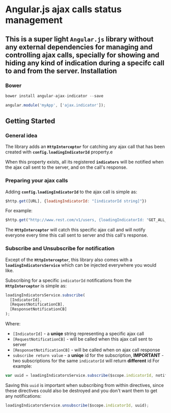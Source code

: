 # Angular.js ajax calls status management
This is a super light ```Angular.js``` library without any external dependencies for managing and controlling ajax calls, specially for showing and hiding any kind of indication during a specifc call to and from the server.
Installation
-
### Bower
```javascript
bower install angular-ajax-indicator --save
```
```javascript
angular.module('myApp', ['ajax.indicator']);
```
Getting Started
-
### General idea
The library adds an **`HttpInterceptor`** for catching any ajax call that has been created with **`config.loadingIndicatorId`** property.e

When this property exists, all its registered **`indicators`** will be notified when the ajax call sent to the server, and on the call's response.

### Preparing your ajax calls
Adding **`config.loadingIndicatorId`** to the ajax call is simple as:
```javascript
$http.get([URL], {loadingIndicatorId: "[indicatorId string]"})
```
For example:
```javascript
$http.get("http://www.rest.com/v1/users, {loadingIndicatorId: "GET_ALL_USERS"})
```
The **`HttpInterceptor`** will catch this specific ajax call and will notify everyone every time this call sent to server and this call's response.

### Subscribe and Unsubscribe for notification
Except of the **`HttpInterceptor`**, this library also comes with a **`loadingIndicatorsService`** which can be injected everywhere you would like.

Subscribing for a specific `indicatorId` notifications from the **`HttpInterceptor`** is simple as:
```javascript
loadingIndicatorsService.subscribe(
  [IndicatorId], 
  [RequestNotificationCB], 
  [ResponsetNotificationCB]
);
```
Where:
* `[IndicatorId]` - a **uniqe** string representing a specific ajax call
* `[RequestNotificationCB]` - will be called when this ajax call sent to server
* `[ResponsetNotificationCB]` - will be called when on ajax call response
* `subscribe return value` - a **uniqe** id for the subscription, **IMPORTANT** - two subscriptions for the same `indicatorId` will return **different** id
For example:
```javascript
var uuid = loadingIndicatorsService.subscribe($scope.indicatorId, notifyOnRequest, notifyOnResponse);
```

Saving this ```uuid``` is important when subscribing from within directives, since these directives could also be destroyed and you don't want them to get any notifications:
```javascript
loadingIndicatorsService.unsubscribe($scope.indicatorId, uuid);
```
